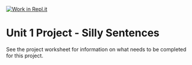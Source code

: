 [![Work in Repl.it](https://classroom.github.com/assets/work-in-replit-14baed9a392b3a25080506f3b7b6d57f295ec2978f6f33ec97e36a161684cbe9.svg)](https://classroom.github.com/online_ide?assignment_repo_id=3303968&assignment_repo_type=AssignmentRepo)
# Unit 1 Project - Silly Sentences

See the project worksheet for information on what needs to be completed for this project.